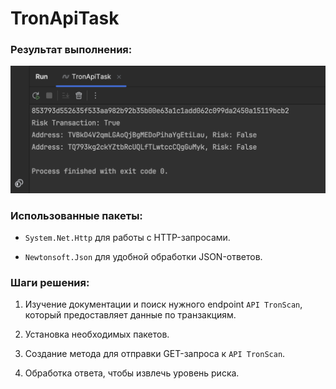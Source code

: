 # TronApiTask

### Результат выполнения:
<img src="images/1.png"/>

### Использованные пакеты: 

- `System.Net.Http` для работы с HTTP-запросами.

- `Newtonsoft.Json` для удобной обработки JSON-ответов.

### Шаги решения: 

1) Изучение документации и поиск нужного endpoint `API TronScan`, который предоставляет данные по транзакциям.

2) Установка необходимых пакетов.

3) Создание метода для отправки GET-запроса к `API TronScan`.

4) Обработка ответа, чтобы извлечь уровень риска.
